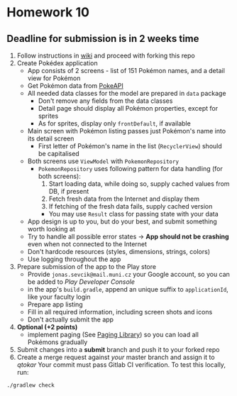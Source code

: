 # Homework 10
## Deadline for submission is in 2 weeks time

1. Follow instructions in [wiki](https://gitlab.fi.muni.cz/grp-pv256/wiki/wikis/home)
and proceed with forking this repo
2. Create Pokédex application
   * App consists of 2 screens - list of 151 Pokémon names, and a detail view for Pokémon
   * Get Pokémon data from [PokeAPI](https://pokeapi.co/docs/v2#pokemon)
   * All needed data classes for the model are prepared in `data` package
     * Don't remove any fields from the data classes
     * Detail page should display all Pokémon properties, except for sprites
     * As for sprites, display only `frontDefault`, if available
   * Main screen with Pokémon listing passes just Pokémon's name into its detail screen
     * First letter of Pokémon's name in the list (`RecyclerView`) should be capitalised
   * Both screens use `ViewModel` with `PokemonRepository`
     * `PokemonRepository` uses following pattern for data handling (for both screens):
       1. Start loading data, while doing so, supply cached values from DB, if present
       2. Fetch fresh data from the Internet and display them
       3. If fetching of the fresh data fails, supply cached version
       * You may use `Result` class for passing state with your data
   * App design is up to you, but do your best, and submit something worth looking at
   * Try to handle all possible error states -> **App should not be crashing** even when not connected to the Internet
   * Don't hardcode resources (styles, dimensions, strings, colors)
   * Use logging throughout the app
3. Prepare submission of the app to the Play store
   * Provide `jonas.sevcik@mail.muni.cz` your Google account, so you can be added to _Play Developer Console_
   * in the app's `build.gradle`, append an unique suffix to `applicationId`, like your faculty login
   * Prepare app listing
   * Fill in all required information, including screen shots and icons
   * Don't actually submit the app
4. **Optional (+2 points)**
   * implement paging (See [Paging Library](https://developer.android.com/topic/libraries/architecture/paging)) so you can load all Pokémons gradually
5. Submit changes into a **submit** branch and push it to your forked repo
6. Create a merge request against _your_ master branch and assign it to _qtokar_
Your commit must pass Gitlab CI verification. To test this locally, run:
```
./gradlew check
```
